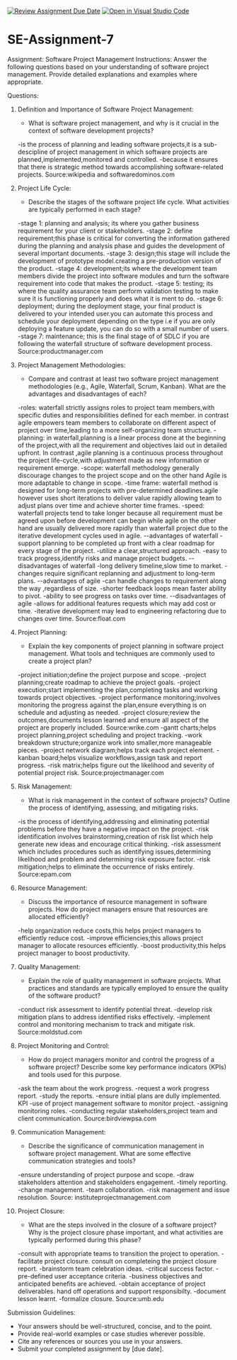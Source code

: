 [![Review Assignment Due Date](https://classroom.github.com/assets/deadline-readme-button-22041afd0340ce965d47ae6ef1cefeee28c7c493a6346c4f15d667ab976d596c.svg)](https://classroom.github.com/a/KfkyH0Wl)
[![Open in Visual Studio Code](https://classroom.github.com/assets/open-in-vscode-2e0aaae1b6195c2367325f4f02e2d04e9abb55f0b24a779b69b11b9e10269abc.svg)](https://classroom.github.com/online_ide?assignment_repo_id=15316066&assignment_repo_type=AssignmentRepo)
# SE-Assignment-7
Assignment: Software Project Management
Instructions:
Answer the following questions based on your understanding of software project management. Provide detailed explanations and examples where appropriate.

 Questions:

1. Definition and Importance of Software Project Management:
   - What is software project management, and why is it crucial in the context of software development projects?

   -is the process of planning and leading software projects,it is a sub-descipline of project management in which software projects are planned,implemented,monitored and controlled.
   -because it ensures that there is strategic method towards accomplishing software-related projects.
   Source:wikipedia and softwaredominos.com

2. Project Life Cycle:
   - Describe the stages of the software project life cycle. What activities are typically performed in each stage?

   -stage 1: planning and analysis; its where you gather business requirement for your client or stakeholders.
   -stage 2: define requirement;this phase is critical for converting the information gathered during the planning and analysis phase and guides the development of several important documents.
   -stage 3: design;this stage will include the development of prototype model.creating a pre-production version of the product.
   -stage 4: development;its where the development team members divide the project into software modules and turn the software requirement into code that makes the product.
   -stage 5: testing; its where the quality assurance team perform validation testing to make sure it is functioning properly and does what it is ment to do.
   -stage 6: deployment; during the deployment stage, your final product is delivered to your intended user.you can automate this process and schedule your deployment depending on the type i.e if you are only deploying a feature update, you can do so with a small number of users.
   -stage 7: maintenance; this is the final stage of of SDLC if you are following the waterfall structure of software development process.
   Source:productmanager.com

3. Project Management Methodologies:
   - Compare and contrast at least two software project management methodologies (e.g., Agile, Waterfall, Scrum, Kanban). What are the advantages and disadvantages of each?

   -roles: waterfall strictly assigns roles to project team members,with specific duties and responsibilities defined for each member. in contrast agile empowers team members to collaborate on different aspect of project over time,leading to a more self-organizing team structure.
   -planning: in waterfall,planning is a linear process done at the beginning of the project,with all the requirement and objectives laid out in detailed upfront. In contrast ,agile planning is a continuous process throughout the project life-cycle,with adjustment made as new information or requirement emerge.
   -scope: waterfall methodology generally discourage changes to the project scope and on the other hand Agile is more adaptable to change in scope.
   -time frame: waterfall method is designed for long-term projects with pre-determined deadlines.agile however uses short iterations to deliver value rapidly allowing team to adjust plans over time and achieve shorter time frames.
   -speed: waterfall projects tend to take longer because all requirement must be agreed upon before development can begin while agile on the other hand are usually delivered more rapidly than waterfall project due to the iterative development cycles used in agile.
   --advantages of waterfall 
   -support planning to be completed up front with a clear roadmap for every stage of the project.
   -utilize a clear,structured approach.
   -easy to track progress,identify risks and manage project budgets.
   --disadvantages of waterfall
   -long delivery timeline,slow time to market.
   -changes require significant replanning and adjustment to long-term plans.
   --advantages of agile
   -can handle changes to requirement along the way ,regardless of size.
   -shorter feedback loops mean faster ability to pivot.
   -ability to see progress on tasks over time.
   --disadvantages of agile
   -allows for additional features requests which may add cost or time.
   -iterative development may lead to engineering refactoring due to changes over time.
   Source:float.com

4. Project Planning:
   - Explain the key components of project planning in software project management. What tools and techniques are commonly used to create a project plan?

   -project initiation;define the project purpose and scope.
   -project planning;create roadmap to achieve the project goals.
   -project execution;start implementing the plan,completing tasks and working towards project objectives.
   -project performance monitoring;involves monitoring the progress against the plan,ensure everything is on schedule and adjusting as needed.
   -project closure;review the outcomes,documents lesson learned and ensure all aspect of the project are properly included.
   Source:wrike.com
   -gantt charts;helps project planning,project scheduling and project tracking.
   -work breakdown structure;organize work into smaller,more manageable pieces.
   -project network diagram;helps track each project element.
   -kanban board;helps visualize workflows,assign task and report progress.
   -risk matrix;helps figure out the likelihood and severity of potential project risk.
   Source:projectmanager.com

5. Risk Management:
   - What is risk management in the context of software projects? Outline the process of identifying, assessing, and mitigating risks.

   -is the process of identifying,addressing and eliminating potential problems before they have a negative impact on the project.
   -risk identification involves brainstorming,creation of risk list which help generate new ideas and encourage critical thinking.
   -risk assessment which includes procedures such as identifying issues,determining likelihood and problem and determining risk exposure factor.
   -risk mitigation;helps to eliminate the occurrence of risks entirely.
   Source:epam.com

6. Resource Management:
   - Discuss the importance of resource management in software projects. How do project managers ensure that resources are allocated efficiently?

   -help organization reduce costs,this helps project managers to efficiently reduce cost.
   -improve efficiencies;this allows project manager to allocate resources efficiently.
   -boost productivity,this helps project manager to boost productivity.

7. Quality Management:
   - Explain the role of quality management in software projects. What practices and standards are typically employed to ensure the quality of the software product?

   -conduct risk assessment to identify potential threat.
   -develop risk mitigation plans to address identified risks effectively.
   -implement control and monitoring mechanism to track and mitigate risk.
   Source:moldstud.com

8. Project Monitoring and Control:
   - How do project managers monitor and control the progress of a software project? Describe some key performance indicators (KPIs) and tools used for this purpose.

   -ask the team about the work progress.
   -request a work progress report.
   -study the reports.
   -ensure initial plans are dully implemented.
   KPI
   -use of project management software to monitor project.
   -assigning monitoring roles.
   -conducting regular stakeholders,project team and client communication.
   Source:birdviewpsa.com

9. Communication Management:
   - Describe the significance of communication management in software project management. What are some effective communication strategies and tools?

   -ensure understanding of project purpose and scope.
   -draw stakeholders attention and stakeholders engagement.
   -timely reporting.
   -change management.
   -team collaboration.
   -risk management and issue resolution.
   Source: instituteprojectmanagement.com

10. Project Closure:
    - What are the steps involved in the closure of a software project? Why is the project closure phase important, and what activities are typically performed during this phase?

    -consult with appropriate teams to transition the project to operation.
    -facilitate project closure.
    consult on completeing  the project closure report.
    -brainstorm team celebration ideas.
    -critical success factor.
    -pre-defined user acceptance criteria.
    -business objectives and anticipated benefits are achieved.
    -obtain acceptance of project deliverables. hand off operations and support responsibilty.
    -document lesson learnt.
    -formalize closure.
    Source:umb.edu

Submission Guidelines:
- Your answers should be well-structured, concise, and to the point.
- Provide real-world examples or case studies wherever possible.
- Cite any references or sources you use in your answers.
- Submit your completed assignment by [due date].

